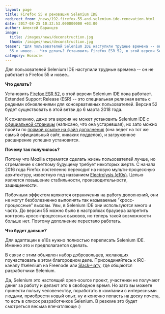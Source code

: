 ```yaml
---
layout: page
title: Firefox 55 и реновация Selenium IDE
redirect_from: /news/192-firefox-55-and-selenium-ide-renovation.html
date: 2017-08-25 10:32:53.000000000 +03:00
author: Алексей Баранцев
image:
  title: /images/news/deconstruction.jpg
  thumb: /images/news/deconstruction.jpg
teaser: "Для пользователей Selenium IDE наступили трудные времена -- он не работает в Firefox
  55 и новее... Что делать? Установить Firefox ESR 52, в этой версии Selenium IDE пока работает."
category: Новости
---
```

Для пользователей Selenium IDE наступили трудные времена -- он не работает в Firefox 55 и новее...

**Что делать?**

Установить [Firefox ESR 52](https://www.mozilla.org/en-US/firefox/organizations/faq/), в этой версии Selenium IDE пока работает. Extended Support Release (ESR) -- это специальная релизная ветвь с редкими обновлениями для консервативных пользователей. Версия 52 будет существовать в этой ветви до 6 марта 2018 года.

К сожалению, даже эта версия не может установить Selenium IDE с [официальной страницы](https://addons.mozilla.org/ru/firefox/addon/selenium-ide/) (написано, что она устаревшая), но зато можно пройти по [прямой ссылке на файл дополнения](https://addons.mozilla.org/firefox/downloads/latest/selenium-ide/addon-2079-latest.xpi) (она ведет на тот же самый официальный сайт, никаких подделок), и загруженное расширение успешно установится.

**Почему так получилось?**

Потому что Mozilla стремится сделать жизнь пользователей лучше, но стремление к светлому будущему требует некоторых жертв. С начала 2016 года Firefox постепенно переходит на новую мульти-процессную архитектуру, известную под названием [Electrolysis (e10s)](https://blog.mozilla.org/blog/2017/06/13/faster-better-firefox/). Целью является повышение стабильности, производительности, защищенности.

Побочным эффектом являются ограничения на работу дополнений, они не могут безболезненно выполнять так называемые "кросс-процессные" вызовы. Увы, в Selenium IDE они используются много и часто. До версии 55 можно было в настройках браузера запретить контроль кросс-процессных вызовов, но теперь такой возможности больше нет. Поэтому дополнение перестало работать.

**Что будет дальше?**

Для адаптации к e10s нужно полностью переписать Selenium IDE. Именно это и предполагается сделать.

В связи с этим объявлен набор добровольцев, желающих поучаствовать в этом благородном деле. Присоединяйтесь к IRC-каналу #selenium на Freenode или [Slack-чату](https://seleniumhq.herokuapp.com/), где общаются разработчики Selenium.

Да, Selenium это настоящий open-source проект, участники не получают денег за работу и делают это в свободное время. Но зато вы можете принести пользу человечеству, поработать в компании с интересными людьми, приобрести новый опыт, ну и конечно попасть на доску почета, то есть в список разработчиков Selenium. В резюме это будет смотреться весьма впечатляюще :)
